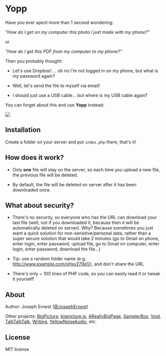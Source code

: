 Yopp
====

Have you ever spent more than 1 second wondering:

*"How do I get on my computer this photo I just made with my phone?"*

or

*"How do I get this PDF from my computer to my phone?"*

Then you probably thought:

* Let's use Dropbox! ... oh no I'm not logged in on my phone, but what is my password again?

* Well, let's send the file to myself via email!

* I should just use a USB cable... but where is my USB cable again?

You can forget about this and use **Yopp** instead:

<img src="https://i.imgur.com/QzpdbzA.gif" />


Installation
----
Create a folder on your server and put `index.php` there, that's it!

How does it work?
----

* Only **one** file will stay on the server, so each time you upload a new file, the previous file will be deleted.

* By default, the file will be deleted on server after it has been downloaded once.


What about security?
----

* There's no security, so everyone who has the URL can download your last file (well, not if you downloaded it, because then it will be automatically deleted on server). Why? Because sometimes you just want a quick solution for non-sensitive/personal data, rather than a super secure solution that would take 2 minutes (go to Gmail on phone, enter login, enter password, upload file, go to Gmail on computer, enter login, enter password, download the file...)

* Tip: use a random folder name (e.g. http://www.example.com/xHsy279q1/), and don't share the URL

* There's only ~ 100 lines of PHP code, so you can easily read it or tweak it yourself!

About
----

Author: Joseph Ernest ([@JosephErnest](https://twitter.com/JosephErnest))

Other projects: [BigPicture](http://bigpicture.bi), [bigpicture.js](https://github.com/josephernest/bigpicture.js), [AReallyBigPage](https://github.com/josephernest/AReallyBigPage), [SamplerBox](http://www.samplerbox.org), [Void](http://www.thisisvoid.org), [TalkTalkTalk](https://github.com/josephernest/TalkTalkTalk), [Writing](https://github.com/josephernest/writing), [YellowNoiseAudio](http://www.yellownoiseaudio.com), etc.

License
----
MIT license
